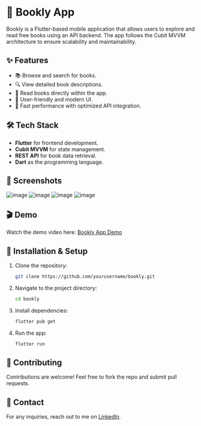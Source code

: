 # 📖 Bookly App

Bookly is a Flutter-based mobile application that allows users to explore and read free books using an API backend. The app follows the Cubit MVVM architecture to ensure scalability and maintainability.

## ✨ Features

- 📚 Browse and search for books.
- 🔍 View detailed book descriptions.
- 📖 Read books directly within the app.
- 🎨 User-friendly and modern UI.
- 🚀 Fast performance with optimized API integration.

## 🛠 Tech Stack

- **Flutter** for frontend development.
- **Cubit MVVM** for state management.
- **REST API** for book data retrieval.
- **Dart** as the programming language.

## 📸 Screenshots

![image](https://github.com/user-attachments/assets/1f5f8b93-58dc-412c-aea9-6a2b6f9f7f53)
![image](https://github.com/user-attachments/assets/a9ef49f8-9cf6-41f7-ba77-658c0b07d7a0)
![image](https://github.com/user-attachments/assets/e1d20f1d-55c6-4b56-a5a4-11c223ebd410)
![image](https://github.com/user-attachments/assets/c8a7a0af-f9f3-44cf-9eeb-b045895abb06)


## 🎬 Demo

Watch the demo video here: [Bookly App Demo](#)

## 🚀 Installation & Setup

1. Clone the repository:

    ```bash
    git clone https://github.com/yourusername/bookly.git
    ```

2. Navigate to the project directory:

    ```bash
    cd bookly
    ```

3. Install dependencies:

    ```bash
    flutter pub get
    ```

4. Run the app:

    ```bash
    flutter run
    ```

## 🤝 Contributing

Contributions are welcome! Feel free to fork the repo and submit pull requests.

## 📩 Contact

For any inquiries, reach out to me on [LinkedIn](https://www.linkedin.com/in/elsayedmaltan).
